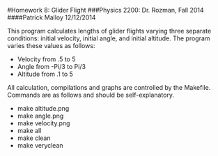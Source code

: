#Homework 8: Glider Flight
###Physics 2200: Dr. Rozman, Fall 2014
####Patrick Malloy   12/12/2014

This program calculates lengths of glider flights varying three 
separate conditions: initial velocity, initial angle, and initial
altitude. The program varies these values as follows:

- Velocity from .5 to 5
- Angle from -Pi/3 to Pi/3
- Altitude from .1 to 5

All calculation, compilations and graphs are controlled by the 
Makefile. Commands are as follows and should be self-explanatory.

- make altitude.png
- make angle.png
- make velocity.png
- make all
- make clean
- make veryclean

